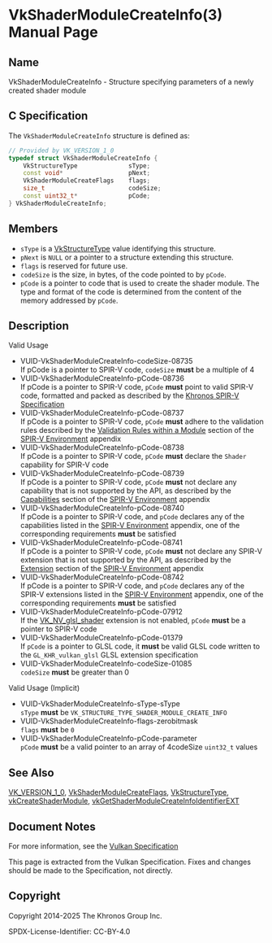 # VkShaderModuleCreateInfo(3) Manual Page

## Name

VkShaderModuleCreateInfo - Structure specifying parameters of a newly created shader module



## [](#_c_specification)C Specification

The `VkShaderModuleCreateInfo` structure is defined as:

```c++
// Provided by VK_VERSION_1_0
typedef struct VkShaderModuleCreateInfo {
    VkStructureType              sType;
    const void*                  pNext;
    VkShaderModuleCreateFlags    flags;
    size_t                       codeSize;
    const uint32_t*              pCode;
} VkShaderModuleCreateInfo;
```

## [](#_members)Members

- `sType` is a [VkStructureType](https://registry.khronos.org/vulkan/specs/latest/man/html/VkStructureType.html) value identifying this structure.
- `pNext` is `NULL` or a pointer to a structure extending this structure.
- `flags` is reserved for future use.
- `codeSize` is the size, in bytes, of the code pointed to by `pCode`.
- `pCode` is a pointer to code that is used to create the shader module. The type and format of the code is determined from the content of the memory addressed by `pCode`.

## [](#_description)Description

Valid Usage

- [](#VUID-VkShaderModuleCreateInfo-codeSize-08735)VUID-VkShaderModuleCreateInfo-codeSize-08735  
  If pCode is a pointer to SPIR-V code, `codeSize` **must** be a multiple of 4
- [](#VUID-VkShaderModuleCreateInfo-pCode-08736)VUID-VkShaderModuleCreateInfo-pCode-08736  
  If pCode is a pointer to SPIR-V code, `pCode` **must** point to valid SPIR-V code, formatted and packed as described by the [Khronos SPIR-V Specification](#spirv-spec)
- [](#VUID-VkShaderModuleCreateInfo-pCode-08737)VUID-VkShaderModuleCreateInfo-pCode-08737  
  If pCode is a pointer to SPIR-V code, `pCode` **must** adhere to the validation rules described by the [Validation Rules within a Module](#spirvenv-module-validation) section of the [SPIR-V Environment](#spirvenv-capabilities) appendix
- [](#VUID-VkShaderModuleCreateInfo-pCode-08738)VUID-VkShaderModuleCreateInfo-pCode-08738  
  If pCode is a pointer to SPIR-V code, `pCode` **must** declare the `Shader` capability for SPIR-V code
- [](#VUID-VkShaderModuleCreateInfo-pCode-08739)VUID-VkShaderModuleCreateInfo-pCode-08739  
  If pCode is a pointer to SPIR-V code, `pCode` **must** not declare any capability that is not supported by the API, as described by the [Capabilities](#spirvenv-module-validation) section of the [SPIR-V Environment](#spirvenv-capabilities) appendix
- [](#VUID-VkShaderModuleCreateInfo-pCode-08740)VUID-VkShaderModuleCreateInfo-pCode-08740  
  If pCode is a pointer to SPIR-V code, and `pCode` declares any of the capabilities listed in the [SPIR-V Environment](#spirvenv-capabilities-table) appendix, one of the corresponding requirements **must** be satisfied
- [](#VUID-VkShaderModuleCreateInfo-pCode-08741)VUID-VkShaderModuleCreateInfo-pCode-08741  
  If pCode is a pointer to SPIR-V code, `pCode` **must** not declare any SPIR-V extension that is not supported by the API, as described by the [Extension](#spirvenv-extensions) section of the [SPIR-V Environment](#spirvenv-capabilities) appendix
- [](#VUID-VkShaderModuleCreateInfo-pCode-08742)VUID-VkShaderModuleCreateInfo-pCode-08742  
  If pCode is a pointer to SPIR-V code, and `pCode` declares any of the SPIR-V extensions listed in the [SPIR-V Environment](#spirvenv-extensions-table) appendix, one of the corresponding requirements **must** be satisfied
- [](#VUID-VkShaderModuleCreateInfo-pCode-07912)VUID-VkShaderModuleCreateInfo-pCode-07912  
  If the [VK\_NV\_glsl\_shader](https://registry.khronos.org/vulkan/specs/latest/man/html/VK_NV_glsl_shader.html) extension is not enabled, `pCode` **must** be a pointer to SPIR-V code
- [](#VUID-VkShaderModuleCreateInfo-pCode-01379)VUID-VkShaderModuleCreateInfo-pCode-01379  
  If `pCode` is a pointer to GLSL code, it **must** be valid GLSL code written to the `GL_KHR_vulkan_glsl` GLSL extension specification
- [](#VUID-VkShaderModuleCreateInfo-codeSize-01085)VUID-VkShaderModuleCreateInfo-codeSize-01085  
  `codeSize` **must** be greater than 0

Valid Usage (Implicit)

- [](#VUID-VkShaderModuleCreateInfo-sType-sType)VUID-VkShaderModuleCreateInfo-sType-sType  
  `sType` **must** be `VK_STRUCTURE_TYPE_SHADER_MODULE_CREATE_INFO`
- [](#VUID-VkShaderModuleCreateInfo-flags-zerobitmask)VUID-VkShaderModuleCreateInfo-flags-zerobitmask  
  `flags` **must** be `0`
- [](#VUID-VkShaderModuleCreateInfo-pCode-parameter)VUID-VkShaderModuleCreateInfo-pCode-parameter  
  `pCode` **must** be a valid pointer to an array of 4codeSize​ `uint32_t` values

## [](#_see_also)See Also

[VK\_VERSION\_1\_0](https://registry.khronos.org/vulkan/specs/latest/man/html/VK_VERSION_1_0.html), [VkShaderModuleCreateFlags](https://registry.khronos.org/vulkan/specs/latest/man/html/VkShaderModuleCreateFlags.html), [VkStructureType](https://registry.khronos.org/vulkan/specs/latest/man/html/VkStructureType.html), [vkCreateShaderModule](https://registry.khronos.org/vulkan/specs/latest/man/html/vkCreateShaderModule.html), [vkGetShaderModuleCreateInfoIdentifierEXT](https://registry.khronos.org/vulkan/specs/latest/man/html/vkGetShaderModuleCreateInfoIdentifierEXT.html)

## [](#_document_notes)Document Notes

For more information, see the [Vulkan Specification](https://registry.khronos.org/vulkan/specs/latest/html/vkspec.html#VkShaderModuleCreateInfo)

This page is extracted from the Vulkan Specification. Fixes and changes should be made to the Specification, not directly.

## [](#_copyright)Copyright

Copyright 2014-2025 The Khronos Group Inc.

SPDX-License-Identifier: CC-BY-4.0